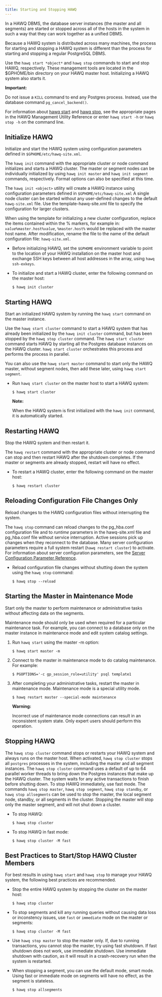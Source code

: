 ```yaml
---
title: Starting and Stopping HAWQ
---
```


In a HAWQ DBMS, the database server instances \(the master and all segments\) are started or stopped across all of the hosts in the system in such a way that they can work together as a unified DBMS.

Because a HAWQ system is distributed across many machines, the process for starting and stopping a HAWQ system is different than the process for starting and stopping a regular PostgreSQL DBMS.

Use the `hawq start *object*` and `hawq stop` commands to start and stop HAWQ, respectively. These management tools are located in the $GPHOME/bin directory on your HAWQ master host. Initializing a HAWQ system also starts it.

**Important:**

Do not issue a `KILL` command to end any Postgres process. Instead, use the database command `pg_cancel_backend()`.

For information about [hawq start](/200/reference/cli/admin_utilities/hawqstart.html) and [hawq stop](/200/reference/cli/admin_utilities/hawqstop.html), see the appropriate pages in the HAWQ Management Utility Reference or enter `hawq start -h` or `hawq stop -h` on the command line.

## Initialize HAWQ <a name="task_g1y_xtm_s5"></a>

Initialize and start the HAWQ system using configuration parameters defined in `$GPHOME/etc/hawq-site.xml`.

The `hawq init` command with the appropriate cluster or node command initializes and starts a HAWQ cluster. The master or segment nodes can be individually initialized by using `hawq init master` and `hawq init segment` commands, respectively. Format options can also be specified at this time.

The `hawq init <object>` utility will create a HAWQ instance using configuration parameters defined in `$GPHOME/etc/hawq-site.xml` A single node cluster can be started without any user-defined changes to the default `hawq-site.xml` file. Use the template-hawq-site.xml file to specify the configuration for larger clusters.

When using the template for initializing a new cluster configuration, replace the items contained within the % markers, for example in: *`value`*`%master.host%`*`value`*, `%master.host%` would be replaced with the master host name. After modification, rename the file to the name of the default configuration file: `hawq-site.xml`.

-   Before initializing HAWQ, set the `$GPHOME` environment variable to point to the location of your HAWQ installation on the master host and exchange SSH keys between all host addresses in the array, using `hawq ssh-exkeys`.
-   To initialize and start a HAWQ cluster, enter the following command on the master host:

    ```
    $ hawq init cluster
    ```


## Starting HAWQ <a name="task_hkd_gzv_fp"></a>

Start an initialized HAWQ system by running the `hawq start` command on the master instance.

Use the `hawq start cluster` command to start a HAWQ system that has already been initialized by the `hawq init cluster` command, but has been stopped by the `hawq stop cluster` command. The `hawq start cluster` command starts HAWQ by starting all the Postgres database instances on the HAWQ cluster. `hawq start cluster` orchestrates this process and performs the process in parallel.

You can also use the `hawq start master` command to start only the HAWQ master, without segment nodes, then add these later, using `hawq start segment`.

-   Run `hawq start cluster` on the master host to start a HAWQ system:

    ```
    $ hawq start cluster
    ```

    **Note:**

    When the HAWQ system is first initialized with the `hawq init` command, it is automatically started.


## Restarting HAWQ <a name="task_gpdb_restart"></a>

Stop the HAWQ system and then restart it.

The `hawq restart` command with the appropriate cluster or node command can stop and then restart HAWQ after the shutdown completes. If the master or segments are already stopped, restart will have no effect.

-   To restart a HAWQ cluster, enter the following command on the master host:

    ```
    $ hawq restart cluster
    ```


## Reloading Configuration File Changes Only <a name="task_upload_config"></a>

Reload changes to the HAWQ configuration files without interrupting the system.

The `hawq stop` command can reload changes to the pg\_hba.conf configuration file and to *runtime* parameters in the hawq-site.xml file and pg\_hba.conf file without service interruption. Active sessions pick up changes when they reconnect to the database. Many server configuration parameters require a full system restart \(`hawq restart cluster`\) to activate. For information about server configuration parameters, see the [Server Configuration Parameter Reference](/200/reference/guc/guc_config.html).

-   Reload configuration file changes without shutting down the system using the `hawq stop` command:

    ```
    $ hawq stop --reload
    ```


## Starting the Master in Maintenance Mode <a name="task_maint_mode"></a>

Start only the master to perform maintenance or administrative tasks without affecting data on the segments.

Maintenance mode should only be used when required for a particular maintenance task. For example, you can connect to a database only on the master instance in maintenance mode and edit system catalog settings.

1.  Run `hawq start` using the master -m option:

    ```
    $ hawq start master -m
    ```

2.  Connect to the master in maintenance mode to do catalog maintenance. For example:

    ```
    $ PGOPTIONS='-c gp_session_role=utility' psql template1
    ```
3.  After completing your administrative tasks, restart the master in maintenance mode. Maintenance mode is a special utility mode.

    ```
    $ hawq restart master --special-mode maintenance
    ```

    **Warning:**

    Incorrect use of maintenance mode connections can result in an inconsistent system state. Only expert users should perform this operation.


## Stopping HAWQ <a name="task_gpdb_stop"></a>

The `hawq stop cluster` command stops or restarts your HAWQ system and always runs on the master host. When activated, `hawq stop cluster` stops all `postgres` processes in the system, including the master and all segment instances. The `hawq stop cluster` command uses a default of up to 64 parallel worker threads to bring down the Postgres instances that make up the HAWQ cluster. The system waits for any active transactions to finish before shutting down. To stop HAWQ immediately, use fast mode. The commands `hawq stop master`, `hawq stop segment`, `hawq stop standby`, or `hawq stop allsegments` can be used to stop the master, the local segment node, standby, or all segments in the cluster. Stopping the master will stop only the master segment, and will not shut down a cluster.

-   To stop HAWQ:

    ```
    $ hawq stop cluster
    ```

-   To stop HAWQ in fast mode:

    ```
    $ hawq stop cluster -M fast
    ```


## Best Practices to Start/Stop HAWQ Cluster Members <a name="task_tx4_bl3_h5"></a>

For best results in using `hawq start` and `hawq stop` to manage your HAWQ system, the following best practices are recommended.

-   Stop the entire HAWQ system by stopping the cluster on the master host:

    ```
    $ hawq stop cluster
    ```

-   To stop segments and kill any running queries without causing data loss or inconstency issues, use `fast` or `immediate` mode on the master or segments:

    ```
    $ hawq stop cluster -M fast
    ```

-   Use `hawq stop master` to stop the master only. If, due to running transactions, you cannot stop the master, try using fast shutdown. If fast shutdown does not work, use immediate shutdown. Use immediate shutdown with caution, as it will result in a crash-recovery run when the system is restarted.
-   When stopping a segment, you can use the default mode, smart mode. Using fast or immediate mode on segments will have no effect, as the segment is stateless.

    ```
    $ hawq stop allsegments
    ```
